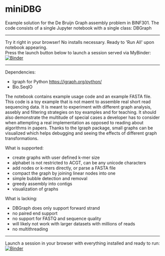 # miniDBG
Example solution for the De Bruijn Graph assembly problem in BINF301. The code consists of a single Jupyter notebook with a single class: DBGraph

------

Try it right in your browser! No installs necessary. Ready to 'Run All' upon notebook appearing.   
Press the launch button below to launch a session served via MyBinder:  
[![Binder](https://mybinder.org/badge_logo.svg)](https://mybinder.org/v2/gh/mdondrup/miniDBG/HEAD?labpath=DBG-miniassembler.ipynb)


------------


Dependencies:

 - Igraph for Python https://igraph.org/python/
 - Bio.SeqIO

The notebook contains example usage code and an example FASTA file. This code is a toy example that is not maent to assemble real short read sequencing data. It is meant  to experiment with different graph analysis, assebly and filtering strategies on toy examples and for teaching. It should also demonstrate the multitude of special cases a developer has to consider when attempting a real implementation as opposed to reading about algorithms in papers.  Thanks to the Igraph package, small graphs can be visualized which helps debugging and seeing the effects of different graph transformations. 

What is supported:

 - create graphs with user defined k-mer size
 - alphabet is not restricted to ACGT, can be any unicode characters
 - add nodes or k-mers directly, or parse a FASTA file
 - compact the graph by joining linear nodes into one
 - simple bubble detection and removal
 - greedy assembly into contigs
 - visualization of graphs

What is lacking:

 - DBGraph does only support forward strand
 - no paired end support
 - no support for FASTQ and sequence quality 
 - will likely not work with larger datasets with millions of reads
 - no multithreading

-------------

Launch a session in your browser with everything installed and ready to run:  
[![Binder](https://mybinder.org/badge_logo.svg)](https://mybinder.org/v2/gh/mdondrup/miniDBG/HEAD?labpath=DBG-miniassembler.ipynb)
